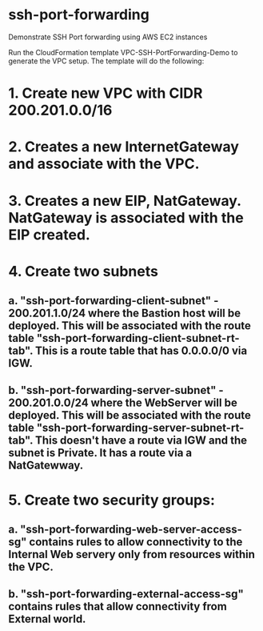 # ssh-port-forwarding
Demonstrate SSH Port forwarding using AWS EC2 instances

Run the CloudFormation template VPC-SSH-PortForwarding-Demo to generate the VPC setup. The template will do the following: 
# 1. Create new VPC with CIDR 200.201.0.0/16
# 2. Creates a new InternetGateway and associate with the VPC. 
# 3. Creates a new EIP, NatGateway. NatGateway is associated with the EIP created. 
# 4. Create two subnets 
## a. "ssh-port-forwarding-client-subnet" - 200.201.1.0/24 where the Bastion host will be deployed. This will be associated with the route table "ssh-port-forwarding-client-subnet-rt-tab". This is a route table that has 0.0.0.0/0 via IGW.
## b. "ssh-port-forwarding-server-subnet" - 200.201.0.0/24 where the WebServer will be deployed. This will be associated with the route table "ssh-port-forwarding-server-subnet-rt-tab". This doesn't have a route via IGW and the subnet is Private. It has a route via a NatGatewway. 
# 5. Create two security groups: 
## a. "ssh-port-forwarding-web-server-access-sg" contains rules to allow connectivity to the  Internal Web servery only from resources within the VPC. 
## b. "ssh-port-forwarding-external-access-sg" contains rules that allow connectivity from External world.
